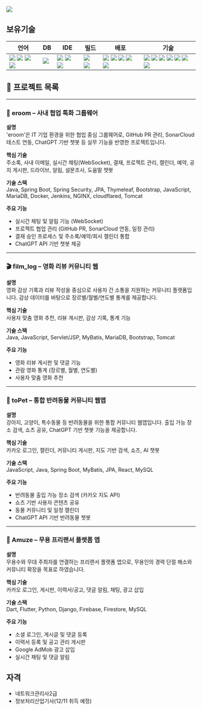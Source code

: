 <img src="https://capsule-render.vercel.app/api?type=venom&color=timeAuto&height=300&section=header&text=안녕하세요%20전홍식입니다&fontSize=50" />

## 보유기술
| 언어 | DB | IDE | 빌드 | 배포 | 기술 |
| --- | --- | --- | --- | --- | --- |
|<img src="https://img.shields.io/badge/java-%23ED8B00.svg?style=flat-square&logo=openjdk&logoColor=white">&nbsp;<img src="https://img.shields.io/badge/html5-%23E34F26.svg?style=flat-square&logo=html5&logoColor=white">&nbsp;<img src="https://img.shields.io/badge/css3-%231572B6.svg?style=flat-square&logo=css3&logoColor=white">&nbsp;<img src="https://img.shields.io/badge/javascript-%23323330.svg?style=flat-square&logo=javascript&logoColor=%23F7DF1E">|<img src="https://img.shields.io/badge/MariaDB-003545?style=flat-square&logo=mariadb&logoColor=white">&nbsp;|<img src="https://img.shields.io/badge/IntelliJIDEA-000000.svg?style=flat-square&logo=intellij-idea&logoColor=white">&nbsp;<img src="https://img.shields.io/badge/Eclipse-FE7A16.svg?style=flat-square&logo=Eclipse&logoColor=white">&nbsp;<img src="https://img.shields.io/badge/Visual%20Studio%20Code-0078d7.svg?style=flat-square&logo=visual-studio-code&logoColor=white">|<img src="https://img.shields.io/badge/Apache%20Maven-C71A36?style=flat-square&logo=Apache%20Maven&logoColor=white">&nbsp;<img src="https://img.shields.io/badge/Gradle-02303A.svg?style=flat-square&logo=Gradle&logoColor=white">|<img src="https://img.shields.io/badge/apache%20tomcat-%23F8DC75.svg?style=flat-square&logo=apache-tomcat&logoColor=black">&nbsp;<img src="https://img.shields.io/badge/AWS-%23FF9900.svg?style=flat-square&logo=amazon-aws&logoColor=white">&nbsp;<img src="https://img.shields.io/badge/docker-%230db7ed.svg?style=flat-square&logo=docker&logoColor=white">&nbsp;<img src="https://img.shields.io/badge/jenkins-%232C5263.svg?style=flat-square&logo=jenkins&logoColor=white">&nbsp;<img src="https://img.shields.io/badge/github-%23121011.svg?style=flat-square&logo=github&logoColor=white">|<img src="https://img.shields.io/badge/spring-%236DB33F.svg?style=flat-square&logo=spring&logoColor=white">&nbsp;<img src="https://img.shields.io/badge/spring%20boot-%236DB33F.svg?style=flat-square&logo=springboot&logoColor=white">&nbsp;<img src="https://img.shields.io/badge/Mybatis-181717.svg?style=flat-square&logo=Mybatis&logoColor=white">&nbsp;<img src="https://img.shields.io/badge/jquery-%230769AD.svg?style=flat-square&logo=jquery&logoColor=white">&nbsp;<img src="https://img.shields.io/badge/bootstrap-%238511FA.svg?style=flat-square&logo=bootstrap&logoColor=white">&nbsp;<img src="https://img.shields.io/badge/JSP-3776AB.svg?style=flat-square&logo=JSP&logoColor=white">&nbsp;<img src="https://img.shields.io/badge/JSON-3776AB.svg?style=flat-square&logo=JSON&logoColor=white">|

## 📁 프로젝트 목록

---

### 🏢 eroom – 사내 협업 특화 그룹웨어

**설명**  
'eroom'은 IT 기업 환경을 위한 협업 중심 그룹웨어로, GitHub PR 관리, SonarCloud 테스트 연동, ChatGPT 기반 챗봇 등 실무 기능을 반영한 프로젝트입니다.

**핵심 기술**  
주소록, 사내 이메일, 실시간 채팅(WebSocket), 결재, 프로젝트 관리, 캘린더, 예약, 공지 게시판, 드라이브, 알림, 설문조사, 도움말 챗봇

**기술 스택**  
Java, Spring Boot, Spring Security, JPA, Thymeleaf, Bootstrap, JavaScript, MariaDB, Docker, Jenkins, NGINX, cloudflared, Tomcat

**주요 기능**
- 실시간 채팅 및 알림 기능 (WebSocket)
- 프로젝트 협업 관리 (GitHub PR, SonarCloud 연동, 일정 관리)
- 결재 승인 프로세스 및 주소록/예약/회사 캘린더 통합
- ChatGPT API 기반 챗봇 제공

---

### 🎬 film_log – 영화 리뷰 커뮤니티 웹

**설명**  
영화 감상 기록과 리뷰 작성을 중심으로 사용자 간 소통을 지원하는 커뮤니티 플랫폼입니다. 감상 데이터를 바탕으로 장르별/월별/연도별 통계를 제공합니다.

**핵심 기술**  
사용자 맞춤 영화 추천, 리뷰 게시판, 감상 기록, 통계 기능

**기술 스택**  
Java, JavaScript, Servlet/JSP, MyBatis, MariaDB, Bootstrap, Tomcat

**주요 기능**
- 영화 리뷰 게시판 및 댓글 기능
- 관람 영화 통계 (장르별, 월별, 연도별)
- 사용자 맞춤 영화 추천

---

### 🐾 toPet – 통합 반려동물 커뮤니티 웹앱

**설명**  
강아지, 고양이, 특수동물 등 반려동물을 위한 통합 커뮤니티 웹앱입니다. 출입 가능 장소 검색, 쇼츠 공유, ChatGPT 기반 챗봇 기능을 제공합니다.

**핵심 기술**  
카카오 로그인, 캘린더, 커뮤니티 게시판, 지도 기반 검색, 쇼츠, AI 챗봇

**기술 스택**  
JavaScript, Java, Spring Boot, MyBatis, JPA, React, MySQL

**주요 기능**
- 반려동물 출입 가능 장소 검색 (카카오 지도 API)
- 쇼츠 기반 사용자 콘텐츠 공유
- 동물 커뮤니티 및 일정 캘린더
- ChatGPT API 기반 반려동물 챗봇

---

### 💃 Amuze – 무용 프리랜서 플랫폼 앱

**설명**  
무용수와 무대 주최자를 연결하는 프리랜서 플랫폼 앱으로, 무용인의 경력 단절 해소와 커뮤니티 확장을 목표로 하였습니다.

**핵심 기술**  
카카오 로그인, 게시판, 이력서/공고, 댓글 알림, 채팅, 광고 삽입

**기술 스택**  
Dart, Flutter, Python, Django, Firebase, Firestore, MySQL

**주요 기능**
- 소셜 로그인, 게시글 및 댓글 등록
- 이력서 등록 및 공고 관리 게시판
- Google AdMob 광고 삽입
- 실시간 채팅 및 댓글 알림



## 자격
* 네트워크관리사2급
* 정보처리산업기사(12/11 취득 예정)
